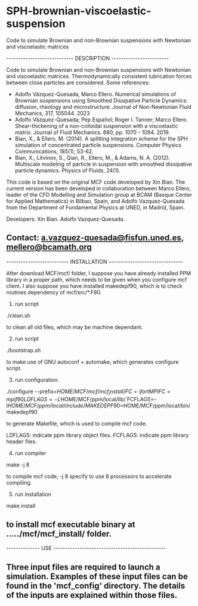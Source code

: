 # SPH-brownian-viscoelastic-suspension
Code to simulate Brownian and non-Brownian suspensions with  Newtonian and viscoelastic matrices

---------------------------- DESCRIPTION ------------------------

 Code to simulate Brownian and non-Brownian suspensions with
 Newtonian and viscoelastic matrices. Thermodynamically consistent
 lubrication forces between close particles are considered.
 Some references:
 - Adolfo  Vázquez-Quesada,  Marco  Ellero.  Numerical  simulations  of
   Brownian suspensions  using Smoothed Dissipative  Particle Dynamics:
   diffusion,  rheology and  microstructure.  Journal of  Non-Newtonian
   Fluid Mechanics, 317, 105044. 2023
 - Adolfo  Vázquez-Quesada;   Pep  Español;  Roger  I.   Tanner;  Marco
   Ellero.  Shear-thickening  of  a  non-colloidal  suspension  with  a
   viscoelastic matrix.  Journal of  Fluid Mechanics.  880, pp.  1070 -
   1094. 2019.
 - Bian, X.,  & Ellero, M.  (2014). A splitting integration  scheme for
   the SPH  simulation of  concentrated particle  suspensions. Computer
   Physics Communications, 185(1), 53-62.
 - Bian,   X.,  Litvinov,   S.,  Qian,   R.,  Ellero,   M.,  &   Adams,
   N. A.  (2012). Multiscale  modeling of  particle in  suspension with
   smoothed dissipative particle dynamics. Physics of Fluids, 24(1).

 This code is  based on the original MCF code  developed by Xin Bian.
 The  current version  has  been developed  in collaboration  between
 Marco Ellero,  leader of the  CFD Modelling and Simulation  group at
 BCAM (Basque Center  for Applied Mathematics) in  Bilbao, Spain, and
 Adolfo Vazquez-Quesada from  the Department of Fundamental Physics
 at UNED, in Madrid, Spain.

 Developers:
     Xin Bian.
     Adolfo Vazquez-Quesada.

 Contact: 
        a.vazquez-quesada@fisfun.uned.es, mellero@bcamath.org
-----------------------------------------------------------------

-------------------------- INSTALLATION -------------------------------

After download MCF/mcf/ folder,
I suppose you have already installed PPM library
in a proper path,
which needs to be given when you configure mcf client.
I also suppose you have installed makedepf90,
which is to check routines dependency of mcf/src/*.F90.

1) run script
 
  ./clean.sh

to clean all old files, which may be machine dependant.

2) run script

  ./bootstrap.sh

to make use of GNU autoconf + automake,
which generates configure script.

3) run configuration.

./configure --prefix=$HOME/MCF/mcf/mcf_install/ FC=ifort MPIFC=mpif90 LDFLAGS=-L$HOME/MCF/ppm/local/lib/ FCFLAGS=-I$HOME/MCF/ppm/local/include/ MAKEDEPF90=$HOME/MCF/ppm/local/bin/makedepf90

to generate Makefile, which is used to compile mcf code.

LDFLAGS: indicate ppm library object files.
FCFLAGS: indicate ppm library header files.


4) run compiler

  make -j 8

to compile mcf code,
-j 8 specify to use 8 processors to accelerate compiling.

5) run installation

  make install

to install mcf executable binary at ...../mcf/mcf_install/ folder.
-----------------------------------------------------------------

-------------- USE -----------------------------------------------

Three input files are required to launch a simulation. Examples of
these input files can be found in the 'mcf_config' directory. The
details of the inputs are explained within those files.
-------------------------------------------------------------------
